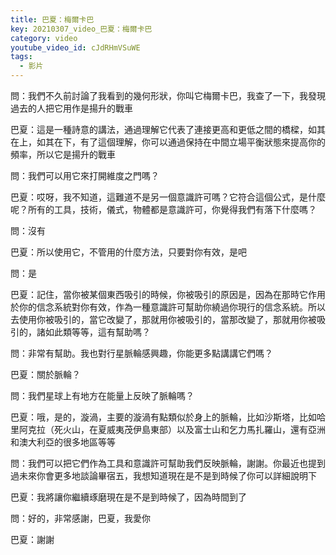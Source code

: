 ```yaml
---
title: 巴夏：梅爾卡巴
key: 20210307_video_巴夏：梅爾卡巴
category: video
youtube_video_id: cJdRHmVSuWE
tags:
  - 影片
---
```


問：我們不久前討論了我看到的幾何形狀，你叫它梅爾卡巴，我查了一下，我發現過去的人把它用作是揚升的戰車

巴夏：這是一種詩意的講法，通過理解它代表了連接更高和更低之間的橋樑，如其在上，如其在下，有了這個理解，你可以通過保持在中間立場平衡狀態來提高你的頻率，所以它是揚升的戰車

問：我們可以用它來打開維度之門嗎？

巴夏：哎呀，我不知道，這難道不是另一個意識許可嗎？它符合這個公式，是什麼呢？所有的工具，技術，儀式，物體都是意識許可，你覺得我們有落下什麼嗎？

問：沒有

巴夏：所以使用它，不管用的什麼方法，只要對你有效，是吧

問：是

巴夏：記住，當你被某個東西吸引的時候，你被吸引的原因是，因為在那時它作用於你的信念系統對你有效，作為一種意識許可幫助你繞過你現行的信念系統。所以去使用你被吸引的，當它改變了，那就用你被吸引的，當那改變了，那就用你被吸引的，諸如此類等等，這有幫助嗎？

問：非常有幫助。我也對行星脈輪感興趣，你能更多點講講它們嗎？

巴夏：關於脈輪？

問：我們星球上有地方在能量上反映了脈輪嗎？

巴夏：哦，是的，漩渦，主要的漩渦有點類似於身上的脈輪，比如沙斯塔，比如哈里阿克拉（死火山，在夏威夷茂伊島東部）以及富士山和乞力馬扎羅山，還有亞洲和澳大利亞的很多地區等等

問：我們可以把它們作為工具和意識許可幫助我們反映脈輪，謝謝。你最近也提到過未來你會更多地談論畢宿五，我想知道現在是不是到時候了你可以詳細說明下

巴夏：我將讓你繼續琢磨現在是不是到時候了，因為時間到了

問：好的，非常感謝，巴夏，我愛你

巴夏：謝謝
